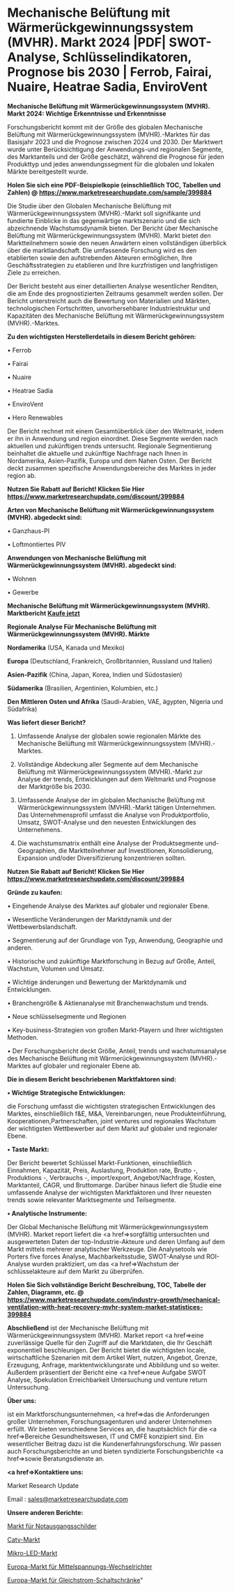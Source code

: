 # Mechanische Belüftung mit Wärmerückgewinnungssystem (MVHR). Markt 2024 |PDF| SWOT-Analyse, Schlüsselindikatoren, Prognose bis 2030 | Ferrob, Fairai, Nuaire, Heatrae Sadia, EnviroVent

<strong>Mechanische Belüftung mit Wärmerückgewinnungssystem (MVHR). Markt 2024: Wichtige Erkenntnisse und Erkenntnisse</strong>

Forschungsbericht kommt mit der Größe des globalen Mechanische Belüftung mit Wärmerückgewinnungssystem (MVHR).-Marktes für das Basisjahr 2023 und die Prognose zwischen 2024 und 2030. Der Marktwert wurde unter Berücksichtigung der Anwendungs-und regionalen Segmente, des Marktanteils und der Größe geschätzt, während die Prognose für jeden Produkttyp und jedes anwendungssegment für die globalen und lokalen Märkte bereitgestellt wurde.

<strong>Holen Sie sich eine PDF-Beispielkopie (einschließlich TOC, Tabellen und Zahlen) @
</strong><strong><a href=https://www.marketresearchupdate.com/sample/399884><strong>https://www.marketresearchupdate.com/sample/399884</u></font></a></strong></strong>

Die Studie über den Globalen Mechanische Belüftung mit Wärmerückgewinnungssystem (MVHR).-Markt soll signifikante und fundierte Einblicke in das gegenwärtige marktszenario und die sich abzeichnende Wachstumsdynamik bieten. Der Bericht über Mechanische Belüftung mit Wärmerückgewinnungssystem (MVHR). Markt bietet den Marktteilnehmern sowie den neuen Anwärtern einen vollständigen überblick über die marktlandschaft. Die umfassende Forschung wird es den etablierten sowie den aufstrebenden Akteuren ermöglichen, Ihre Geschäftsstrategien zu etablieren und Ihre kurzfristigen und langfristigen Ziele zu erreichen.

Der Bericht besteht aus einer detaillierten Analyse wesentlicher Renditen, die am Ende des prognostizierten Zeitraums gesammelt werden sollen. Der Bericht unterstreicht auch die Bewertung von Materialien und Märkten, technologischen Fortschritten, unvorhersehbarer Industriestruktur und Kapazitäten des Mechanische Belüftung mit Wärmerückgewinnungssystem (MVHR).-Marktes.

<strong>Zu den wichtigsten Herstellerdetails in diesem Bericht gehören:</strong>

• Ferrob

• Fairai

• Nuaire

• Heatrae Sadia

• EnviroVent

• Hero Renewables

Der Bericht rechnet mit einem Gesamtüberblick über den Weltmarkt, indem er ihn in Anwendung und region einordnet. Diese Segmente werden nach aktuellen und zukünftigen trends untersucht. Regionale Segmentierung beinhaltet die aktuelle und zukünftige Nachfrage nach Ihnen in Nordamerika, Asien-Pazifik, Europa und dem Nahen Osten. Der Bericht deckt zusammen spezifische Anwendungsbereiche des Marktes in jeder region ab.

<strong>Nutzen Sie Rabatt auf Bericht! Klicken Sie Hier
</strong><strong><a href=https://www.marketresearchupdate.com/discount/399884>https://www.marketresearchupdate.com/discount/399884</b></u></font></strong></a>

<strong>Arten von Mechanische Belüftung mit Wärmerückgewinnungssystem (MVHR). abgedeckt sind:</strong>

• Ganzhaus-PI

• Loftmontiertes PIV

<strong>Anwendungen von Mechanische Belüftung mit Wärmerückgewinnungssystem (MVHR). abgedeckt sind:</strong>

• Wohnen

• Gewerbe

<strong>Mechanische Belüftung mit Wärmerückgewinnungssystem (MVHR). Marktbericht <a href=https://www.marketresearchupdate.com/buynow/399884>Kaufe jetzt</a></strong>

<strong>Regionale Analyse Für Mechanische Belüftung mit Wärmerückgewinnungssystem (MVHR). Märkte</strong>

<strong>Nordamerika</strong> (USA, Kanada und Mexiko)

<strong>Europa</strong> (Deutschland, Frankreich, Großbritannien, Russland und Italien)

<strong>Asien-Pazifik</strong> (China, Japan, Korea, Indien und Südostasien)

<strong>Südamerika</strong> (Brasilien, Argentinien, Kolumbien, etc.)

<strong>Den Mittleren</strong> <strong>Osten und Afrika</strong> (Saudi-Arabien, VAE, ägypten, Nigeria und Südafrika)

<strong>Was liefert dieser Bericht?</strong>

1. Umfassende Analyse der globalen sowie regionalen Märkte des Mechanische Belüftung mit Wärmerückgewinnungssystem (MVHR).-Marktes.

2. Vollständige Abdeckung aller Segmente auf dem Mechanische Belüftung mit Wärmerückgewinnungssystem (MVHR).-Markt zur Analyse der trends, Entwicklungen auf dem Weltmarkt und Prognose der Marktgröße bis 2030.

3. Umfassende Analyse der im globalen Mechanische Belüftung mit Wärmerückgewinnungssystem (MVHR).-Markt tätigen Unternehmen. Das Unternehmensprofil umfasst die Analyse von Produktportfolio, Umsatz, SWOT-Analyse und den neuesten Entwicklungen des Unternehmens.

4. Die wachstumsmatrix enthält eine Analyse der Produktsegmente und-Geographien, die Marktteilnehmer auf Investitionen, Konsolidierung, Expansion und/oder Diversifizierung konzentrieren sollten.

<strong>Nutzen Sie Rabatt auf Bericht! Klicken Sie Hier
</strong><strong><a href=https://www.marketresearchupdate.com/discount/399884>https://www.marketresearchupdate.com/discount/399884</b></u></font></strong></a>

<strong>Gründe zu kaufen:</strong>

• Eingehende Analyse des Marktes auf globaler und regionaler Ebene.

• Wesentliche Veränderungen der Marktdynamik und der Wettbewerbslandschaft.

• Segmentierung auf der Grundlage von Typ, Anwendung, Geographie und anderen.

• Historische und zukünftige Marktforschung in Bezug auf Größe, Anteil, Wachstum, Volumen und Umsatz.

• Wichtige änderungen und Bewertung der Marktdynamik und Entwicklungen.

• Branchengröße &amp; Aktienanalyse mit Branchenwachstum und trends.

• Neue schlüsselsegmente und Regionen

• Key-business-Strategien von großen Markt-Playern und Ihrer wichtigsten Methoden.

• Der Forschungsbericht deckt Größe, Anteil, trends und wachstumsanalyse des Mechanische Belüftung mit Wärmerückgewinnungssystem (MVHR).-Marktes auf globaler und regionaler Ebene ab.

<strong>Die in diesem Bericht beschriebenen Marktfaktoren sind:</strong>

<strong>• Wichtige Strategische Entwicklungen:</strong>

die Forschung umfasst die wichtigsten strategischen Entwicklungen des Marktes, einschließlich f&amp;E, M&amp;A, Vereinbarungen, neue Produkteinführung, Kooperationen,Partnerschaften, joint ventures und regionales Wachstum der wichtigsten Wettbewerber auf dem Markt auf globaler und regionaler Ebene.

<strong>• Taste Markt:</strong>

Der Bericht bewertet Schlüssel Markt-Funktionen, einschließlich Einnahmen, Kapazität, Preis, Auslastung, Produktion rate, Brutto -, Produktions -, Verbrauchs -, import/export, Angebot/Nachfrage, Kosten, Marktanteil, CAGR, und Bruttomarge. Darüber hinaus liefert die Studie eine umfassende Analyse der wichtigsten Marktfaktoren und Ihrer neuesten trends sowie relevanter Marktsegmente und Teilsegmente.

<strong>• Analytische Instrumente:</strong>

Der Global Mechanische Belüftung mit Wärmerückgewinnungssystem (MVHR). Market report liefert die <a href=>sorgf</a>ältig untersuchten und ausgewerteten Daten der top-Industrie-Akteure und deren Umfang auf dem Markt mittels mehrerer analytischer Werkzeuge. Die Analysetools wie Porters five forces Analyse, Machbarkeitsstudie, SWOT-Analyse und ROI-Analyse wurden praktiziert, um das <a href=>Wachstum</a> der schlüsselakteure auf dem Markt zu überprüfen.

<strong>Holen Sie Sich vollständige Bericht Beschreibung, TOC, Tabelle der Zahlen, Diagramm, etc. @ </strong><strong><a href=https://www.marketresearchupdate.com/industry-growth/mechanical-ventilation-with-heat-recovery-mvhr-system-market-statistices-399884>https://www.marketresearchupdate.com/industry-growth/mechanical-ventilation-with-heat-recovery-mvhr-system-market-statistices-399884</a></font></strong>

<strong>Abschließend</strong> ist der Mechanische Belüftung mit Wärmerückgewinnungssystem (MVHR). Market report <a href=>eine</a> zuverlässige Quelle für den Zugriff auf die Marktdaten, die Ihr Geschäft exponentiell beschleunigen. Der Bericht bietet die wichtigsten locale, wirtschaftliche Szenarien mit dem Artikel Wert, nutzen, Angebot, Grenze, Erzeugung, Anfrage, marktentwicklungsrate und Abbildung und so weiter. Außerdem präsentiert der Bericht eine <a href=>neue</a> Aufgabe SWOT Analyse, Spekulation Erreichbarkeit Untersuchung und venture return Untersuchung.

<strong>Über uns:</strong>

 ist ein Marktforschungsunternehmen, <a href=>das</a> die Anforderungen großer Unternehmen, Forschungsagenturen und anderer Unternehmen erfüllt. Wir bieten verschiedene Services an, die hauptsächlich für die <a href=>Bereiche</a> Gesundheitswesen, IT und CMFE konzipiert sind. Ein wesentlicher Beitrag dazu ist die Kundenerfahrungsforschung. Wir passen auch Forschungsberichte an und bieten syndizierte Forschungsberichte <a href=>sowie</a> Beratungsdienste an.

<strong><a href=>Kontaktiere uns:</a></strong>

Market Research Update

Email : sales@marketresearchupdate.com

<strong>Unsere anderen Berichte:</strong>

<a href=https://www.linkedin.com/pulse/emergency-exit-sign-market-analyzing-latest-developments>Markt für Notausgangsschilder</a>

<a href=https://www.linkedin.com/pulse/catv-market-industry-analysis-segments-top-key>Catv-Markt</a>

<a href=https://www.linkedin.com/pulse/micro-led-market-size-trends-consumption-future>Mikro-LED-Markt</a>

<a href=https://www.linkedin.com/pulse/europe-medium-voltage-inverters-market-2023>Europa-Markt für Mittelspannungs-Wechselrichter</a>

<a href=https://www.linkedin.com/pulse/europe-dc-switch-cabinet-market-size-production>Europa-Markt für Gleichstrom-Schaltschränke</a>"
